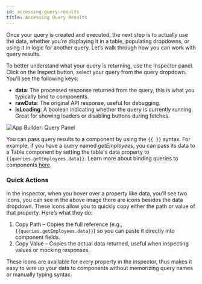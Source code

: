 ```yaml
---
id: accessing-query-results
title: Accessing Query Results
---
```


Once your query is created and executed, the next step is to actually use the data, whether you’re displaying it in a table, populating dropdowns, or using it in logic for another query. Let’s walk through how you can work with query results.

To better understand what your query is returning, use the Inspector panel. Click on the Inspect button, select your query from the query dropdown. You'll see the following keys:
-	**data**: The processed response returned from the query, this is what you typically bind to components.
-	**rawData**: The original API response, useful for debugging.
-	**isLoading**: A boolean indicating whether the query is currently running. Great for showing loaders or disabling buttons during fetches.

<img className="screenshot-full img-m" src="/img/app-builder/accessing-query-data/inspector.png" alt="App Builder: Query Panel"/>

You can pass query results to a component by using the `{{ }}` syntax. For example, if you have a query named *getEmployees*, you can pass its data to a Table component by setting the table's data property to `{{queries.getEmployees.data}}`. Learn more about binding queries to components [here](/docs/app-builder/connecting-with-data-sources/binding-data-to-components).

### Quick Actions
In the inspector, when you hover over a property like data, you’ll see two icons, you can see in the above image there are icons besides the data dropdown. These icons allow you to quickly copy either the path or value of that property. Here’s what they do:
1. Copy Path – Copies the full reference (e.g., `{{queries.getEmployees.data}}`) so you can paste it directly into component fields.
2. Copy Value – Copies the actual data returned, useful when inspecting values or mocking responses.

These icons are available for every property in the inspector, thus makes it easy to wire up your data to components without memorizing query names or manually typing syntax.
